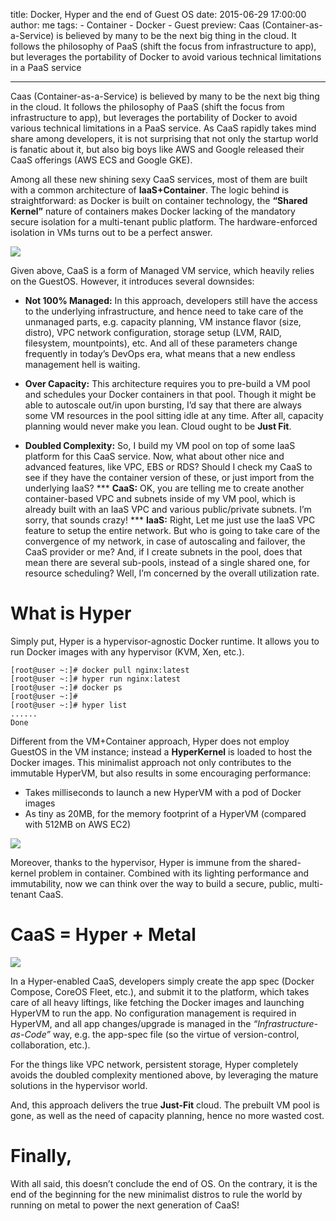 title: Docker, Hyper and the end of Guest OS
date: 2015-06-29 17:00:00
author: me
tags:
    - Container
    - Docker
    - Guest
preview: Caas (Container-as-a-Service) is believed by many to be the next big thing in the cloud. It follows the philosophy of PaaS (shift the focus from infrastructure to app), but leverages the portability of Docker to avoid various technical limitations in a PaaS service

---

Caas (Container-as-a-Service) is believed by many to be the next big thing in the cloud. It follows the philosophy of PaaS (shift the focus from infrastructure to app), but leverages the portability of Docker to avoid various technical limitations in a PaaS service. As CaaS rapidly takes mind share among developers, it is not surprising that not only the startup world is fanatic about it, but also big boys like AWS and Google released their CaaS offerings (AWS ECS and Google GKE).

Among all these new shining sexy CaaS services, most of them are built with a common architecture of **IaaS+Container**. The logic behind is straightforward: as Docker is built on container technology, the **“Shared Kernel”** nature of containers makes Docker lacking of the mandatory secure isolation for a multi-tenant public platform. The hardware-enforced isolation in VMs turns out to be a perfect answer.

![](https://d262ilb51hltx0.cloudfront.net/max/800/0*8QTU9ek4QhOBoWPJ.)

Given above, CaaS is a form of Managed VM service, which heavily relies on the GuestOS. However, it introduces several downsides:

- **Not 100% Managed:** In this approach, developers still have the access to the underlying infrastructure, and hence need to take care of the unmanaged parts, e.g. capacity planning, VM instance flavor (size, distro), VPC network configuration, storage setup (LVM, RAID, filesystem, mountpoints), etc. And all of these parameters change frequently in today’s DevOps era, what means that a new endless management hell is waiting.

- **Over Capacity:** This architecture requires you to pre-build a VM pool and schedules your Docker containers in that pool. Though it might be able to autoscale out/in upon bursting, I’d say that there are always some VM resources in the pool sitting idle at any time. After all, capacity planning would never make you lean. Cloud ought to be **Just Fit**.

- **Doubled Complexity:** So, I build my VM pool on top of some IaaS platform for this CaaS service. Now, what about other nice and advanced features, like VPC, EBS or RDS? Should I check my CaaS to see if they have the container version of these, or just import from the underlying IaaS?
*** **CaaS:** OK, you are telling me to create another container-based VPC and subnets inside of my VM pool, which is already built with an IaaS VPC and various public/private subnets. I’m sorry, that sounds crazy!
*** **IaaS:** Right, Let me just use the IaaS VPC feature to setup the entire network. But who is going to take care of the convergence of my network, in case of autoscaling and failover, the CaaS provider or me? And, if I create subnets in the pool, does that mean there are several sub-pools, instead of a single shared one, for resource scheduling? Well, I’m concerned by the overall utilization rate.

# What is Hyper

Simply put, Hyper is a hypervisor-agnostic Docker runtime. It allows you to run Docker images with any hypervisor (KVM, Xen, etc.).

``` shell
[root@user ~:]# docker pull nginx:latest
[root@user ~:]# hyper run nginx:latest
[root@user ~:]# docker ps
[root@user ~:]#
[root@user ~:]# hyper list
......
Done
```

Different from the VM+Container approach, Hyper does not employ GuestOS in the VM instance; instead a **HyperKernel** is loaded to host the Docker images. This minimalist approach not only contributes to the immutable HyperVM, but also results in some encouraging performance:

- Takes milliseconds to launch a new HyperVM with a pod of Docker images
- As tiny as 20MB, for the memory footprint of a HyperVM (compared with 512MB on AWS EC2)

![](https://d262ilb51hltx0.cloudfront.net/max/1030/0*WDOCJCofJrd9QVcm.)

Moreover, thanks to the hypervisor, Hyper is immune from the shared-kernel problem in container. Combined with its lighting performance and immutability, now we can think over the way to build a secure, public, multi-tenant CaaS.

# CaaS = Hyper + Metal

![](https://d262ilb51hltx0.cloudfront.net/max/800/0*ACEMTU-ARMKtTCXi.)

In a Hyper-enabled CaaS, developers simply create the app spec (Docker Compose, CoreOS Fleet, etc.), and submit it to the platform, which takes care of all heavy liftings, like fetching the Docker images and launching HyperVM to run the app. No configuration management is required in HyperVM, and all app changes/upgrade is managed in the *“Infrastructure-as-Code”* way, e.g. the app-spec file (so the virtue of version-control, collaboration, etc.).

For the things like VPC network, persistent storage, Hyper completely avoids the doubled complexity mentioned above, by leveraging the mature solutions in the hypervisor world.

And, this approach delivers the true **Just-Fit** cloud. The prebuilt VM pool is gone, as well as the need of capacity planning, hence no more wasted cost.

# Finally,

With all said, this doesn’t conclude the end of OS. On the contrary, it is the end of the beginning for the new minimalist distros to rule the world by running on metal to power the next generation of CaaS!
